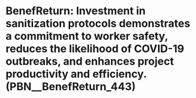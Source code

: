 # BenefReturn: __Investment in sanitization protocols demonstrates a commitment to worker safety, reduces the likelihood of COVID-19 outbreaks, and enhances project productivity and efficiency.__ (PBN__BenefReturn_443)

